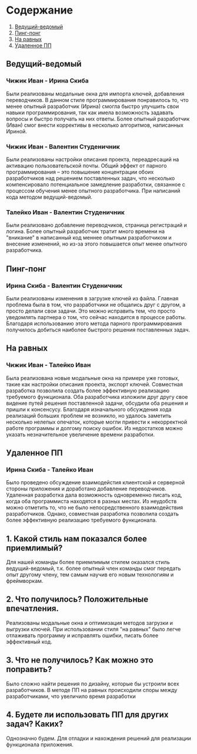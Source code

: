 
# Содержание
1. [Ведущий-ведомый](#pair1)  
2. [Пинг-понг](#pair2)  
3. [На равных](#pair3) 
4. [Удаленное ПП](#pair4) 

<a name="pair1"/>

## Ведущий-ведомый
### Чижик Иван - Ирина Скиба
 Были реализованы модальные окна для импорта ключей, добавления переводчиков.
В данном стиле программирования понравилось то, что менее опытный разработчик (Ирина) смогла быстро улучшить свои навыки программирования, так как имела возможность задавать вопросы и быстро получать на них ответы. Более опытный разработчик (Иван) смог внести коррективы в несколько алгоритмов, написанных Ириной. 
 
 ### Чижик Иван - Валентин Студеничник
 Были реализованы настройки описания проекта, переадресаций на активацию пользовательской почты.
 Общий эффект от парного программирования – это повышение концентрации обоих разработчиков над решением поставленных задач, что несколько компенсировало потенциальное замедление разработки, связанное с процессом обучения менее опытного разработчика. 
При написаний кода методом ведущий-ведомый.
 
 ### Талейко Иван - Валентин Студеничник
 Были реализовано добавление переводчиков, страница регистраций и логина.
 Более опытный разработчик тратит много времени на "вникание" в написанный код меннее опытным разработчиком и внесение изменений, но из-за этого повышается опыт менее опытного разработчика.  
 
<a name="pair2"/>

## Пинг-понг
### Ирина Скиба - Валентин Студеничник
Были реализованы изменения в загрузке ключей из файла.
Главная проблема была в том, что разработчики не общались друг с другом, а просто делали свои задачи. 
Это можно исправить тем, что просто уведомлять партнера о том, что сейчас находится в процессе работы.
Благодаря использованию этого метода парного программирования получилось добиться наиболее быстрого 
решения поставленных задач. 

<a name="pair3"/>

## На равных
### Чижик Иван - Талейко Иван
Была реализована новые модальные окна на примере уже готовых, такие как настройки описания проекта, экспорт ключей. 
Совместная разработка позволила создать более эффективную реализацию требуемого функционала. 
Оба разработчика изложили друг другу свое видение путей решения поставленной задачи, 
обсудили оба решения и пришли к консенсусу. Благодаря изначального обсуждения хода реализаций 
больших проблем не возникло, но удалось заметить несколько нелепых опечаток, которые могли привести к 
некорректной работе программы и долгому поиску ошибок. Из недостатков можно указать незначительное 
увеличение времени разработки.

<a name="pair4"/>

## Удаленное ПП
### Ирина Скиба - Талейко Иван
Было проведено обсуждение взаимодейстия клиентской и серверной стороны приложения и доработано добавление переводчиков.
Удаленная разработка дала возможность одновременно писать код, когда оба программиста находятся в разных местах. Из неудобств можно отметить то, что не было непосредственного взаимодействия разработчиков. Однако, совместная разработка позволила создать более эффективную реализацию требуемого функционала.

## 1. Какой стиль нам показался более приемлимый?
Для нашей команды более приемлимым стилем оказался стиль ведущий-ведомый, т.к. 
более опытный член команды смог передать опыт другому члену, тем самым научив его новым 
технологиям и фреймворкам.

## 2. Что получилось? Положительные впечатления.
Реализованы модальные окна и оптимизация методов загрузки и выгрузки ключей. При использовании стиля 
"на равных" было легче отлаживать программу и исправлять ошибки, писать более эффективный код.

## 3. Что не получилось? Как можно это поправить?
Было сложно найти решения по дизайну, которые бы устроили всех разработчиков.
В методе ПП на равных происходили споры между разработчиками, что увеличило время разработки

## 4. Будете ли использовать ПП для других задач? Каких?
Однозначно будем. Для отладки и нахождения решeний для реализации функционала приложения.
